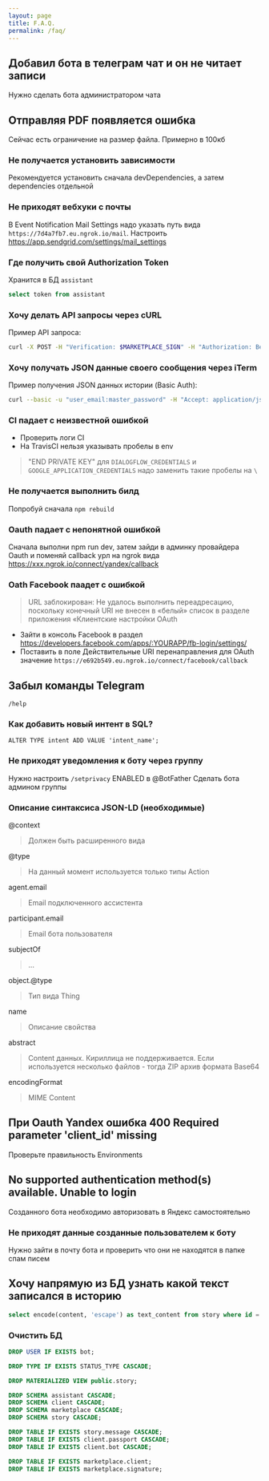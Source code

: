 ```yaml
---
layout: page
title: F.A.Q.
permalink: /faq/
---
```


## Добавил бота в телеграм чат и он не читает записи
Нужно сделать бота администратором чата

## Отправляя PDF появляется ошибка
Сейчас есть ограничение на размер файла. Примерно в 100кб

### Не получается установить зависимости
Рекомендуется установить сначала devDependencies, а затем dependencies отдельной

### Не приходят вебхуки с почты
В Event Notification Mail Settings надо указать путь вида `https://7d4a7fb7.eu.ngrok.io/mail`. Настроить https://app.sendgrid.com/settings/mail_settings

### Где получить свой Authorization Token
Хранится в БД `assistant`
```sql
select token from assistant
```

### Хочу делать API запросы через cURL 
Пример API запроса:
```bash
curl -X POST -H "Verification: $MARKETPLACE_SIGN" -H "Authorization: Bearer $JWT_TOKEN" -H "Content-Type: application/json" -H "Accept: application/schema+json" --data '{"jsonrpc":"2.0","method":"ping","params": $ACTION_JSONLD,"id":1}' http://127.0.0.1:9000/api
```

### Хочу получать JSON данные своего сообщения через iTerm
Пример получения JSON данных истории (Basic Auth):
```bash
curl --basic -u "user_email:master_password" -H "Accept: application/json" http://0.0.0.0:9000/message/73050f7c-2781-4f1a-b9f7-992f1d65f22e
```

### CI падает с неизвестной ошибкой
* Проверить логи CI
* На TravisCI нельзя указывать пробелы в env
> "END PRIVATE KEY" для `DIALOGFLOW_CREDENTIALS` и `GOOGLE_APPLICATION_CREDENTIALS` надо заменить такие пробелы на `\ `

### Не получается выполнить билд
Попробуй сначала `npm rebuild`

### Oauth падает с непонятной ошибкой
Сначала выполни npm run dev, затем зайди в админку провайдера Oauth и поменяй callback урл на ngrok вида https://xxx.ngrok.io/connect/yandex/callback

### Oath Facebook паадет с ошибкой
> URL заблокирован: Не удалось выполнить переадресацию, поскольку конечный URI не внесен в «белый» список в разделе приложения «Клиентские настройки OAuth

- Зайти в консоль Facebook в раздел https://developers.facebook.com/apps/:YOURAPP/fb-login/settings/
- Поставить в поле Действительные URI перенаправления для OAuth значение `https://e692b549.eu.ngrok.io/connect/facebook/callback`

## Забыл команды Telegram
```
/help
```

### Как добавить новый интент в SQL?
```sqlite-psql
ALTER TYPE intent ADD VALUE 'intent_name';
```

### Не приходят уведомления к боту через группу
Нужно настроить `/setprivacy` ENABLED в @BotFather
Сделать бота админом группы

### Описание синтаксиса JSON-LD (необходимые)
@context 
> Должен быть расширенного вида

@type
> На данный момент используется только типы Action

agent.email 
> Email подключенного ассистента

participant.email
> Email бота пользователя

subjectOf
> ...

object.@type
> Тип вида Thing

name 
> Описание свойства

abstract
> Content данных. Кириллица не поддерживается. Если используется несколько файлов - тогда ZIP архив формата Base64

encodingFormat
> MIME Content

## При Oauth Yandex ошибка 400 Required parameter 'client_id' missing
Проверьте правильность Environments

## No supported authentication method(s) available. Unable to login
Созданного бота необходимо авторизовать в Яндекс самостоятельно

### Не приходят данные созданные пользователем к боту
Нужно зайти в почту бота и проверить что они не находятся в папке спам писем

## Хочу напрямую из БД узнать какой текст записался в историю
```sql
select encode(content, 'escape') as text_content from story where id = 'b8ea5534-7a39-4846-a559-fb480f57bc14'
```

### Очистить БД
```sql
DROP USER IF EXISTS bot;

DROP TYPE IF EXISTS STATUS_TYPE CASCADE;

DROP MATERIALIZED VIEW public.story;

DROP SCHEMA assistant CASCADE;
DROP SCHEMA client CASCADE;
DROP SCHEMA marketplace CASCADE;
DROP SCHEMA story CASCADE;

DROP TABLE IF EXISTS story.message CASCADE;
DROP TABLE IF EXISTS client.passport CASCADE;
DROP TABLE IF EXISTS client.bot CASCADE;

DROP TABLE IF EXISTS marketplace.client;
DROP TABLE IF EXISTS marketplace.signature;
``` 

